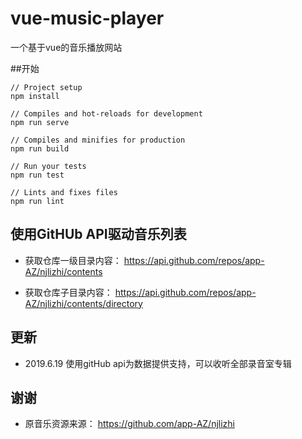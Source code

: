 # vue-music-player

一个基于vue的音乐播放网站

##开始

```
// Project setup
npm install

// Compiles and hot-reloads for development
npm run serve

// Compiles and minifies for production
npm run build

// Run your tests
npm run test

// Lints and fixes files
npm run lint
```
## 使用GitHUb API驱动音乐列表

- 获取仓库一级目录内容：
    https://api.github.com/repos/app-AZ/njlizhi/contents
    
- 获取仓库子目录内容：
    https://api.github.com/repos/app-AZ/njlizhi/contents/directory

## 更新

- 2019.6.19 使用gitHub api为数据提供支持，可以收听全部录音室专辑

## 谢谢

- 原音乐资源来源：
    https://github.com/app-AZ/njlizhi